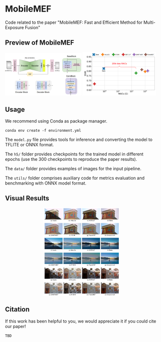 # MobileMEF
Code related to the paper "MobileMEF: Fast and Efficient Method for Multi-Exposure Fusion"

## Preview of MobileMEF

<p float="center">
  <img src="assets/model.PNG" width="50%" />
  <img src="assets/overview.PNG" width="48%" />
</p>

## Usage

We recommend using Conda as package manager.

```
conda env create -f environment.yml
```

The ```model.py``` file provides tools for inference and converting the model to TFLITE or ONNX format.

The ```h5/``` folder provides checkpoints for the trained model in different epochs (use the 300 checkpoints to reproduce the paper results).

The ```data/``` folder provides examples of images for the input pipeline.

The ```utils/``` folder comprises auxiliary code for metrics evaluation and benchmarking with ONNX model format.

## Visual Results

<p align="center">
  <img src="assets/results.png" width="50%">
</p>

## Citation

If this work has been helpful to you, we would appreciate it if you could cite our paper! 

```
TBD
```
